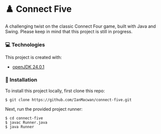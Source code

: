 # ♟️ Connect Five

A challenging twist on the classic Connect Four game, built with Java and Swing. Please keep in mind that this project is still in progress.

### 💻 Technologies

This project is created with:
- [openJDK 24.0.1](https://www.oracle.com/ca-en/java/technologies/downloads/#jdk24)

### 💾 Installation

To install this project locally, first clone this repo:
```
$ git clone https://github.com/IanMacwan/connect-five.git
```

Next, run the provided project runner:
```
$ cd connect-five
$ javac Runner.java
$ java Runner
```